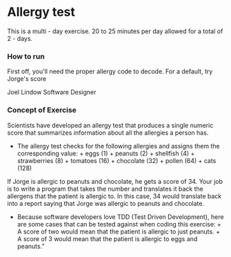 # Allergy test

This is a multi - day exercise. 20 to 25 minutes per day allowed for a total of 2 - days.

### How to run

First off, you'll need the proper allergy code to decode. For a default, try Jorge's score 

Joel Lindow
Software Designer

### Concept of Exercise
Scientists have developed an allergy test that produces a single numeric score that summarizes information about all the allergies a person has.
* The allergy test checks for the following allergies and assigns them the corresponding value:
       + eggs (1)
       + peanuts (2)
       + shellfish (4)
       + strawberries (8)
       + tomatoes (16)
       + chocolate (32)
       + pollen (64)
       + cats (128)

If Jorge is allergic to peanuts and chocolate, he gets a score of 34.
Your job is to write a program that takes the number and translates it back the allergens that the patient is allergic to.
In this case, 34 would translate back into a report saying that Jorge was allergic to peanuts and chocolate.
* Because software developers love TDD (Test Driven Development), here are some cases that can be tested against when coding this exercise:
       + A score of two would mean that the patient is allergic to just peanuts.
       + A score of 3 would mean that the patient is allergic to eggs and peanuts.”
